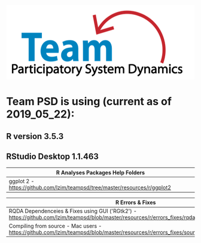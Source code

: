 <img src = "https://github.com/lzim/teampsd/blob/teampsd_style/teampsd_logo/team_psd_logo_sm.png"
     height = "200" width = "600">  

# Team PSD is using (current as of 2019_05_22): 

## R version 3.5.3
## RStudio Desktop 1.1.463

R Analyses Packages Help Folders    |
-----------------   |
ggplot 2 - https://github.com/lzim/teampsd/tree/master/resources/r/ggplot2  |



R Errors & Fixes    |
-----------------   |
RQDA Dependenceies & Fixes using GUI ('RGtk2') - https://github.com/lzim/teampsd/blob/master/resources/r/errors_fixes/rqda_gui.Rmd   |
Compiling from source - Mac users - https://github.com/lzim/teampsd/blob/master/resources/r/errors_fixes/source%20compiling_mac.Rmd |
